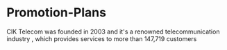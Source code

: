 # Promotion-Plans
CIK Telecom was founded in 2003 and it's a renowned telecommunication industry , which provides services to more than 147,719 customers
